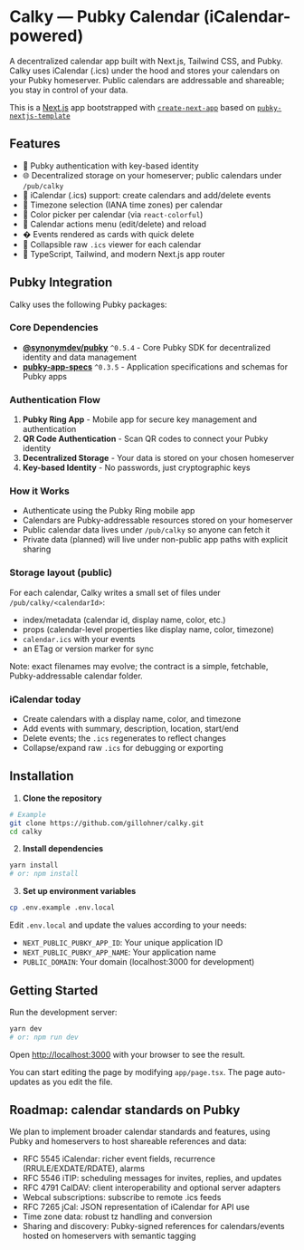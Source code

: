 # Calky — Pubky Calendar (iCalendar-powered)

A decentralized calendar app built with Next.js, Tailwind CSS, and Pubky. Calky uses iCalendar (.ics) under the hood and stores your calendars on your Pubky homeserver. Public calendars are addressable and shareable; you stay in control of your data.

This is a [Next.js](https://nextjs.org) app bootstrapped with [`create-next-app`](https://nextjs.org/docs/app/api-reference/cli/create-next-app) based on [`pubky-nextjs-template`](https://github.com/PastaGringo/pubky-nextjs-template)

## Features

- 🔐 Pubky authentication with key-based identity
- 🌐 Decentralized storage on your homeserver; public calendars under `/pub/calky`
- 📅 iCalendar (.ics) support: create calendars and add/delete events
- 🧭 Timezone selection (IANA time zones) per calendar
- 🎨 Color picker per calendar (via `react-colorful`)
- 🧰 Calendar actions menu (edit/delete) and reload
- �️ Events rendered as cards with quick delete
- 📄 Collapsible raw `.ics` viewer for each calendar
- 🧩 TypeScript, Tailwind, and modern Next.js app router

## Pubky Integration

Calky uses the following Pubky packages:

### Core Dependencies

- **[@synonymdev/pubky](https://www.npmjs.com/package/@synonymdev/pubky)** `^0.5.4` - Core Pubky SDK for decentralized identity and data management
- **[pubky-app-specs](https://www.npmjs.com/package/pubky-app-specs)** `^0.3.5` - Application specifications and schemas for Pubky apps

### Authentication Flow

1. **Pubky Ring App** - Mobile app for secure key management and authentication
2. **QR Code Authentication** - Scan QR codes to connect your Pubky identity
3. **Decentralized Storage** - Your data is stored on your chosen homeserver
4. **Key-based Identity** - No passwords, just cryptographic keys

### How it Works

- Authenticate using the Pubky Ring mobile app
- Calendars are Pubky-addressable resources stored on your homeserver
- Public calendar data lives under `/pub/calky` so anyone can fetch it
- Private data (planned) will live under non-public app paths with explicit sharing

### Storage layout (public)

For each calendar, Calky writes a small set of files under `/pub/calky/<calendarId>`:

- index/metadata (calendar id, display name, color, etc.)
- props (calendar-level properties like display name, color, timezone)
- `calendar.ics` with your events
- an ETag or version marker for sync

Note: exact filenames may evolve; the contract is a simple, fetchable, Pubky-addressable calendar folder.

### iCalendar today

- Create calendars with a display name, color, and timezone
- Add events with summary, description, location, start/end
- Delete events; the `.ics` regenerates to reflect changes
- Collapse/expand raw `.ics` for debugging or exporting

## Installation

1. **Clone the repository**

```bash
# Example
git clone https://github.com/gillohner/calky.git
cd calky
```

2. **Install dependencies**

```bash
yarn install
# or: npm install
```

3. **Set up environment variables**

```bash
cp .env.example .env.local
```

Edit `.env.local` and update the values according to your needs:

- `NEXT_PUBLIC_PUBKY_APP_ID`: Your unique application ID
- `NEXT_PUBLIC_PUBKY_APP_NAME`: Your application name
- `PUBLIC_DOMAIN`: Your domain (localhost:3000 for development)

## Getting Started

Run the development server:

```bash
yarn dev
# or: npm run dev
```

Open [http://localhost:3000](http://localhost:3000) with your browser to see the result.

You can start editing the page by modifying `app/page.tsx`. The page auto-updates as you edit the file.

## Roadmap: calendar standards on Pubky

We plan to implement broader calendar standards and features, using Pubky and homeservers to host shareable references and data:

- RFC 5545 iCalendar: richer event fields, recurrence (RRULE/EXDATE/RDATE), alarms
- RFC 5546 iTIP: scheduling messages for invites, replies, and updates
- RFC 4791 CalDAV: client interoperability and optional server adapters
- Webcal subscriptions: subscribe to remote .ics feeds
- RFC 7265 jCal: JSON representation of iCalendar for API use
- Time zone data: robust tz handling and conversion
- Sharing and discovery: Pubky-signed references for calendars/events hosted on homeservers with semantic tagging
